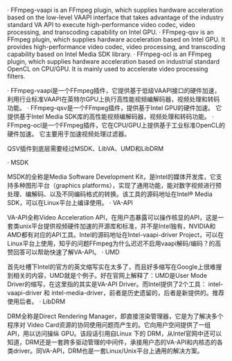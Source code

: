 · FFmpeg-vaapi is an FFmpeg plugin, which supplies hardware acceleration based on the low-level VAAPI interface that takes advantage of the industry standard VA API to execute high-performance video codec, video processing, and transcoding capability on Intel GPU.
· FFmpeg-qsv is an FFmpeg plugin, which supplies hardware acceleration based on Intel GPU. It provides high-performance video codec, video processing, and transcoding capability based on Intel Media SDK library.
· FFmpeg-ocl is an FFmpeg plugin, which supplies hardware acceleration based on industrial standard OpenCL on CPU/GPU. It is mainly used to accelerate video processing filters.

· FFmpeg-vaapi是一个FFmpeg插件，它提供基于低级VAAPI接口的硬件加速，利用行业标准VAAPI在英特尔GPU上执行高性能视频编解码器，视频处理和转码功能。
· FFmpeg-qsv是一个FFmpeg插件，提供基于Intel GPU的硬件加速。 它提供基于Intel Media SDK库的高性能视频编解码器，视频处理和转码功能。
· FFmpeg-ocl是一个FFmpeg插件，它在CPU/GPU上提供基于工业标准OpenCL的硬件加速。 它主要用于加速视频处理过滤器。

QSV插件到底层需要经过MSDK、LibVA、UMD和LibDRM

· MSDK

MSDK的全称是Media Software Development Kit，是Intel的媒体开发库，它支持多种图形平台（graphics platforms），实现了通用功能，能对数字视频进行预处理、编解码、以及不同编码格式的转换。该工具的源码地址在Intel® Media SDK，可以在Linux平台上编译使用。
· VA-API

VA-API全称Video Acceleration API，在用户态暴露可以操作核显的API，这是一套类unix平台提供视频硬件加速的开源库和标准，并不是Intel独有，NVIDIA和AMD都有对应的API工具。Intel的源码地址在Intel-vaapi-driver Project，可以在Linux平台上使用，知乎的问题FFmpeg为什么迟迟不启用vaapi解码/编码？的高赞回答可以帮助快速了解VA-API。
· UMD

首先吐槽下Intel的官方的英文缩写实在太多了，而且好多缩写在Google上很难搜到相关的内容，UMD就是个例子。好在官网上解释了：UMD是User Mode Driver的缩写，在这里指的其实是VA-API Driver。而Intel提供了2个工具： intel-vaapi-driver 和 intel-media-driver，前者是历史遗留的，后者是新提供的。推荐使用后者。
· LibDRM

DRM全称是Direct Rendering Manager，即直接渲染管理器，它是为了解决多个程序对 Video Card资源的协同使用问题而产生的。它向用户空间提供了一组 API，用以访问操纵 GPU。该段话引用自Linux 下的 DRM，从Intel官网中还可以知道，DRM还是一套跨多驱动管理的中间件，承接用户态的VA-API和内核态的各类driver。同VA-API，DRM也是一套Linux/Unix平台上通用的解决方案。


